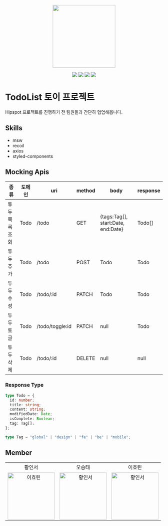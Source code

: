 <p align="center"><img width='200px' src="https://user-images.githubusercontent.com/24623403/193721398-c6bb6f0d-859e-4601-9057-f063bfbb82f5.png"></p>
<p align='center'>
  <img src='https://img.shields.io/github/package-json/v/Endless-Creation-32nd/hipSpot-toyproject-frontend'>
  <a href="https://github.com/Endless-Creation-32nd/hipSpot-toyproject-frontend/issues"><img src='https://img.shields.io/github/issues/Endless-Creation-32nd/hipSpot-toyproject-frontend'></a>
 <a href="https://github.com/Endless-Creation-32nd/hipSpot-toyproject-frontend/graphs/contributors"><img src='https://img.shields.io/github/contributors/Endless-Creation-32nd/hipSpot-toyproject-frontend'></a>
 <a href='https://github.com/Endless-Creation-32nd/hipSpot-toyproject-frontend/blob/main/LICENSE'><img src='https://img.shields.io/github/license/Endless-Creation-32nd/hipSpot-toyproject-frontend'></a>
</p>

# TodoList 토이 프로젝트

Hipspot 프로젝트를 진행하기 전 팀원들과 간단히 협업해봅니다.

## Skills

- msw
- recoil
- axios
- styled-components

## Mocking Apis

| 종류          | 도메인 | uri             | method | body                               | response |
| ------------- | ------ | --------------- | ------ | ---------------------------------- | -------- |
| 투두목록 조회 | Todo   | /todo           | GET    | {tags:Tag[], start:Date, end:Date} | Todo[]   |
| 투두 추가     | Todo   | /todo           | POST   | Todo                               | Todo     |
| 투두 수정     | Todo   | /todo/:id       | PATCH  | Todo                               | Todo     |
| 투두 토글     | Todo   | /todo/toggle:id | PATCH  | null                               | Todo     |
| 투두 삭제     | Todo   | /todo/:id       | DELETE | null                               | null     |

### Response Type

```ts
type Todo = {
  id: number;
  title: string;
  content: string;
  modifiedDate: Date;
  isConplete: Boolean;
  tag: Tag[];
};

type Tag = "global" | "design" | "fe" | "be" | "mobile";
```

## Member
<table>
  <tr align="center">
    <td>황인서</td>
    <td>오승태</td>
    <td>이효린</td>
  </tr>
  <tr>
     <td align="center">
        <a href="https://github.com/sjsjsj1246"><img src="https://avatars.githubusercontent.com/u/24623403?v=4" width="150px" alt="이효린"/><br /></a>
     </td>
     <td align="center">
        <a href="https://github.com/yeoularu"><img src="https://avatars.githubusercontent.com/u/69510981?v=4" width="150px" alt="황인서"/><br /></a>
     </td>
     <td align="center">
        <a href="https://github.com/hyorish03"><img src="https://avatars.githubusercontent.com/u/108210492?v=4" width="150px" alt="황인서"/><br /></a>
     </td>
  <tr>
</table>
